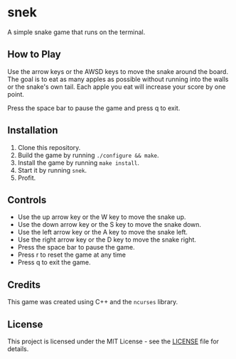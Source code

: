 # snek

A simple snake game that runs on the terminal.

## How to Play

Use the arrow keys or the AWSD keys to move the snake around the board. The goal is to eat as many apples as possible without running into the walls or the snake's own tail. Each apple you eat will increase your score by one point.

Press the space bar to pause the game and press q to exit.

## Installation

1. Clone this repository.
2. Build the game by running `./configure && make`.
3. Install the game by running `make install`.
4. Start it by running `snek`.
5. Profit.

## Controls

- Use the up arrow key or the W key to move the snake up.
- Use the down arrow key or the S key to move the snake down.
- Use the left arrow key or the A key to move the snake left.
- Use the right arrow key or the D key to move the snake right.
- Press the space bar to pause the game.
- Press r to reset the game at any time
- Press q to exit the game.

## Credits

This game was created using C++ and the `ncurses` library.

## License

This project is licensed under the MIT License - see the [LICENSE](LICENSE) file for details.
